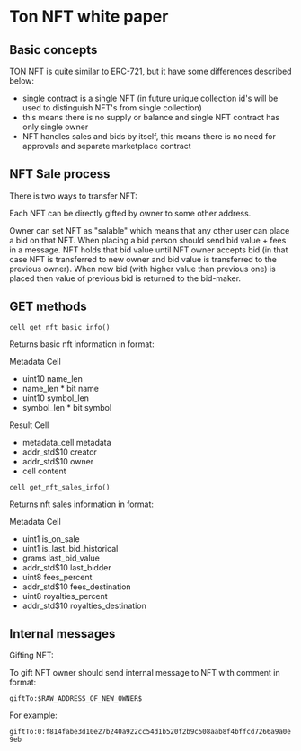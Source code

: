 # Ton NFT white paper

## Basic concepts

TON NFT is quite similar to ERC-721, but it have some differences described below:

- single contract is a single NFT (in future unique collection id's will be used to distinguish NFT's from single collection)
- this means there is no supply or balance and single NFT contract has only single owner
- NFT handles sales and bids by itself, this means there is no need for approvals and separate marketplace contract

## NFT Sale process

There is two ways to transfer NFT:


Each NFT can be directly gifted by owner to some other address.


Owner can set NFT as "salable" which means that any other user can place a bid on that NFT.
When placing a bid person should send bid value + fees in a message.
NFT holds that bid value until NFT owner accepts bid (in that case NFT is transferred to new owner and bid value is transferred to the previous owner).
When new bid (with higher value than previous one) is placed then value of previous bid is returned to the bid-maker.


## GET methods

```cell get_nft_basic_info()```

Returns basic nft information in format:


Metadata Cell

- uint10 name_len
- name_len * bit name
- uint10 symbol_len
- symbol_len * bit symbol


Result Cell

- metadata_cell metadata
- addr_std$10 creator
- addr_std$10 owner
- cell content

```cell get_nft_sales_info()```

Returns nft sales information in format:

Metadata Cell

- uint1 is_on_sale
- uint1 is_last_bid_historical
- grams last_bid_value
- addr_std$10 last_bidder
- uint8 fees_percent
- addr_std$10 fees_destination
- uint8 royalties_percent
- addr_std$10 royalties_destination


## Internal messages

Gifting NFT:

To gift NFT owner should send internal message to NFT with comment in format:

```giftTo:$RAW_ADDRESS_OF_NEW_OWNER$```

For example:


```giftTo:0:f814fabe3d10e27b240a922cc54d1b520f2b9c508aab8f4bffcd7266a9a0e9eb```
